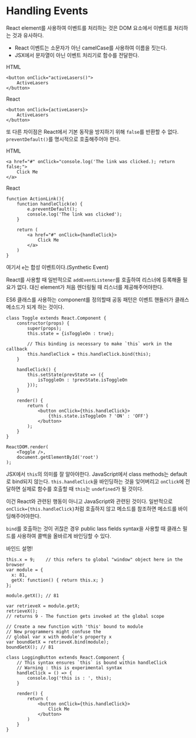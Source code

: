 # Handling Events

React element를 사용하여 이벤트를 처리하는 것은 DOM 요소에서 이벤트를 처리하는 것과 유사하다.

* React 이벤트는 소문자가 아닌 camelCase를 사용하여 이름을 짓는다.
* JSX에서 문자열이 아닌 이벤트 처리기로 함수를 전달한다.

HTML

```
<button onClick="activeLasers()">
    ActiveLasers
</button>
```

React

```
<button onClick={activeLasers}>
    ActiveLasers
</button>
```

또 다른 차이점은 React에서 기본 동작을 방지하기 위해 `false`를 반환할 수 없다. `preventDefault()`를 명시적으로 호출해주어야 한다.

HTML

```
<a href="#" onClick="console.log('The link was clicked.); return false;">
    Click Me
</a>
```

React

```
function ActionLink(){
    function handleClick(e) {
        e.preventDefault();
        console.log('The link was clicked');
    }

    return (
        <a href="#" onClick={handleClick}>
            Click Me
        </a>
    )
}
```

여기서 `e`는 합성 이벤트이다.(Synthetic Event)

React를 사용할 때 일반적으로 `addEventListener`를 호출하여 리스너에 등록해줄 필요가 없다. 대신 element가 처음 렌더링될 때 리스너를 제공해주어야한다.

ES6 클래스를 사용하는 component를 정의할때 공동 패턴은 이벤트 핸들러가 클래스 메소드가 되게 하는 것이다. 

```
class Toggle extends React.Component {
    constructor(props) {
        super(props);
        this.state = {isToggleOn : true};

        // This binding is necessary to make `this` work in the callback
        this.handleClick = this.handleClick.bind(this);
    }

    handleClick() {
        this.setState(prevState => ({
            isToggleOn : !prevState.isToggleOn
        }));
    }

    render() {
        return (
            <button onClick={this.handleClick}>
                {this.state.isToggleOn ? 'ON' : 'OFF'}
            </button>
        );
    }
}

ReactDOM.render(
    <Toggle />,
    document.getElementById('root')
);
```

JSX에서 `this`의 의미를 잘 알아야한다. JavaScript에서 class methods는 default로 bind되지 않는다. `this.handleClick`을 바인딩하는 것을 잊어버리고 `onClick`에 전달하면 실제로 함수를 호출할 때 `this`는 `undefined`가 될 것이다.

이건 React와 관련된 행동이 아니고 JavaScript와 관련된 것이다. 일반적으로 `onClick={this.handleClick}`처럼 호출하지 않고 메소드를 참조하면 메소드를 바이딩해주어야한다.

`bind`를 호출하는 것이 귀찮은 경우 public lass fields syntax을 사용할 때 클래스 필드를 사용하여 콜백을 올바르게 바인딩할 수 있다.

바인드 설명!

```
this.x = 9;    // this refers to global "window" object here in the browser
var module = {
  x: 81,
  getX: function() { return this.x; }
};

module.getX(); // 81

var retrieveX = module.getX;
retrieveX();   
// returns 9 - The function gets invoked at the global scope

// Create a new function with 'this' bound to module
// New programmers might confuse the
// global var x with module's property x
var boundGetX = retrieveX.bind(module);
boundGetX(); // 81
```

```
class LoggingButton extends React.Component {
    // This syntax ensures `this` is bound within handleClick
    // Warning : this is experimental syntax
    handleClick = () => {
        console.log('this is : ', this);
    }

    render() {
        return (
            <button onClick={this.handleClick}>
                Click Me
            </button>
        )
    }
}
```